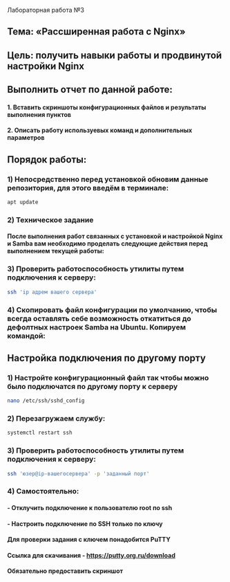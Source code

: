 Лабораторная работа №3
## Тема: «Рассширенная работа с Nginx»
## Цель: получить навыки работы и продвинутой настройки Nginx
## Выполнить отчет по данной работе:
#### 1. Вставить скриншоты конфигурационных файлов и результаты выполнения пунктов
#### 2. Описать работу используевых команд и дополнительных параметров

## Порядок работы:

### 1)	Непосредственно перед установкой обновим данные репозитория, для этого введём в терминале:

```sh
apt update
```

### 2) Техническое задание

#### После выполнения работ связанных с установкой и настройкой Nginx и Samba вам необходимо проделать следующие действия перед выполнением текущей работы:





### 3) Проверить работоспособность утилиты путем подключения к серверу:

```sh
ssh 'ip адрем вашего сервера'
```

### 4) Скопировать файл конфигурации по умолчанию, чтобы всегда оставлять себе возможность откатиться до дефолтных настроек Samba на Ubuntu. Копируем командой:

## Настройка подключения по другому порту

### 1) Настройте конфигурационный файл так чтобы можно было подключатся по другому порту к серверу

```sh
nano /etc/ssh/sshd_config
```

### 2) Перезагружаем службу:

```sh
systemctl restart ssh
```

### 3) Проверить работоспособность утилиты путем подключения к серверу:

```sh
ssh 'юзер@ip-вашегосервера' -p 'заданный порт'
```

### 4) Самостоятельно:
#### - Отклучить подключение к пользователю root по ssh
#### - Настроить подключение по SSH только по ключу
#### Для проверки задания с ключем понадобится PuTTY
#### Ссылка для скачивания - https://putty.org.ru/download

#### Обязательно предоставить скриншот
